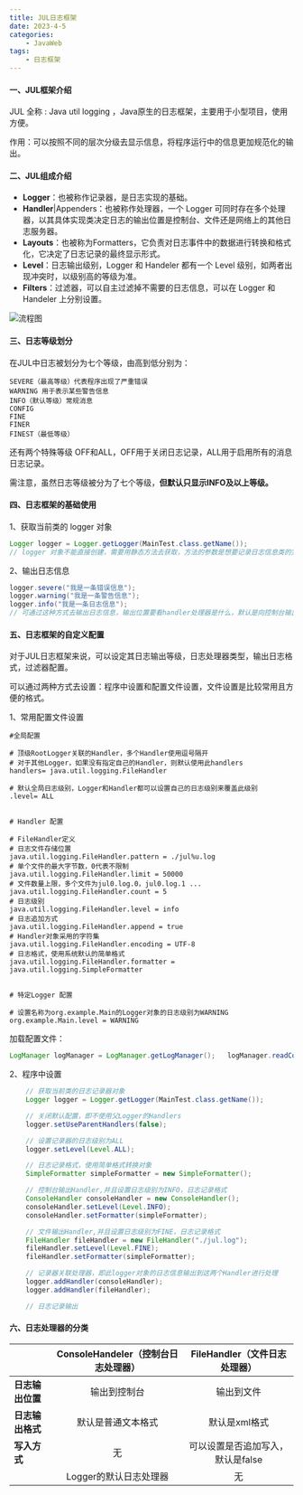 ```yaml
---
title: JUL日志框架
date: 2023-4-5
categories:
	- JavaWeb
tags:
	- 日志框架
---
```


#### 一、JUL框架介绍

JUL 全称 : Java util logging ，Java原生的日志框架，主要用于小型项目，使用方便。

作用：可以按照不同的层次分级去显示信息，将程序运行中的信息更加规范化的输出。



#### 二、JUL组成介绍

- **Logger**：也被称作记录器，是日志实现的基础。
- **Handler**|Appenders：也被称作处理器，一个 Logger 可同时存在多个处理器，以其具体实现类决定日志的输出位置是控制台、文件还是网络上的其他日志服务器。
- **Layouts**：也被称为Formatters，它负责对日志事件中的数据进行转换和格式化，它决定了日志记录的最终显示形式。
- **Level**：日志输出级别，Logger 和 Handeler 都有一个 Level 级别，如两者出现冲突时，以级别高的等级为准。
- **Filters**：过滤器，可以自主过滤掉不需要的日志信息，可以在 Logger 和 Handeler 上分别设置。

![流程图](/img/JUL/流程图.png)



#### 三、日志等级划分

在JUL中日志被划分为七个等级，由高到低分别为：

```
SEVERE（最高等级）代表程序出现了严重错误
WARNING	用于表示某些警告信息
INFO（默认等级）常规消息
CONFIG
FINE
FINER
FINEST（最低等级）
```

还有两个特殊等级 OFF和ALL，OFF用于关闭日志记录，ALL用于启用所有的消息日志记录。

需注意，虽然日志等级被分为了七个等级，**但默认只显示INFO及以上等级。**



#### 四、日志框架的基础使用

1、获取当前类的 logger 对象

```java
Logger logger = Logger.getLogger(MainTest.class.getName());
// logger 对象不能直接创建，需要用静态方法去获取，方法的参数是想要记录日志信息类的完整包名，可用 类名.class.getName()去获取。
```

2、输出日志信息

```java
logger.severe("我是一条错误信息");
logger.warning("我是一条警告信息");
logger.info("我是一条日志信息");
// 可通过这种方式去输出日志信息，输出位置要看handler处理器是什么，默认是向控制台输出。
```



#### 五、日志框架的自定义配置

对于JUL日志框架来说，可以设定其日志输出等级，日志处理器类型，输出日志格式，过滤器配置。

可以通过两种方式去设置：程序中设置和配置文件设置，文件设置是比较常用且方便的格式。

1、常用配置文件设置

```
#全局配置

# 顶级RootLogger关联的Handler，多个Handler使用逗号隔开
# 对于其他Logger，如果没有指定自己的Handler，则默认使用此handlers
handlers= java.util.logging.FileHandler

# 默认全局日志级别，Logger和Handler都可以设置自己的日志级别来覆盖此级别
.level= ALL


# Handler 配置

# FileHandler定义
# 日志文件存储位置
java.util.logging.FileHandler.pattern = ./jul%u.log
# 单个文件的最大字节数，0代表不限制
java.util.logging.FileHandler.limit = 50000
# 文件数量上限，多个文件为jul0.log.0，jul0.log.1 ...
java.util.logging.FileHandler.count = 5
# 日志级别
java.util.logging.FileHandler.level = info
# 日志追加方式
java.util.logging.FileHandler.append = true
# Handler对象采用的字符集
java.util.logging.FileHandler.encoding = UTF-8
# 日志格式，使用系统默认的简单格式
java.util.logging.FileHandler.formatter = java.util.logging.SimpleFormatter


# 特定Logger 配置

# 设置名称为org.example.Main的Logger对象的日志级别为WARNING
org.example.Main.level = WARNING
```

加载配置文件：

```java
LogManager logManager = LogManager.getLogManager();   logManager.readConfiguration(Resources.getResourceAsStream("logging.properties"));
```



2、程序中设置

```java
	// 获取当前类的日志记录器对象
    Logger logger = Logger.getLogger(MainTest.class.getName());

    // 关闭默认配置，即不使用父Logger的Handlers
    logger.setUseParentHandlers(false);

    // 设置记录器的日志级别为ALL
    logger.setLevel(Level.ALL);

    // 日志记录格式，使用简单格式转换对象
    SimpleFormatter simpleFormatter = new SimpleFormatter();

    // 控制台输出Handler,并且设置日志级别为INFO，日志记录格式
    ConsoleHandler consoleHandler = new ConsoleHandler();
    consoleHandler.setLevel(Level.INFO);
    consoleHandler.setFormatter(simpleFormatter);

    // 文件输出Handler,并且设置日志级别为FINE，日志记录格式
    FileHandler fileHandler = new FileHandler("./jul.log");
    fileHandler.setLevel(Level.FINE);
    fileHandler.setFormatter(simpleFormatter);

    // 记录器关联处理器，即此logger对象的日志信息输出到这两个Handler进行处理
    logger.addHandler(consoleHandler);
    logger.addHandler(fileHandler);

    // 日志记录输出
```



#### 六、日志处理器的分类

|                  | ConsoleHandeler（控制台日志处理器） |   FileHandler（文件日志处理器）   |
| ---------------- | :---------------------------------: | :-------------------------------: |
| **日志输出位置** |            输出到控制台             |            输出到文件             |
| **日志输出格式** |         默认是普通文本格式          |           默认是xml格式           |
| **写入方式**     |                 无                  | 可以设置是否追加写入，默认是false |
|                  |       Logger的默认日志处理器        |                无                 |



